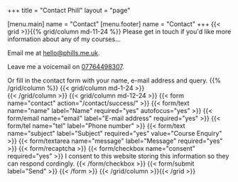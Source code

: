 +++
title = "Contact Phill"
layout = "page"

[menu.main]
  name = "Contact"
[menu.footer]
  name = "Contact"
+++
{{< grid >}}{{% grid/column md-11-24 %}}
Please get in touch if you'd like more information about any of my courses...

Email me at [hello@phills.me.uk](mailto:hello@phills.me.uk?subject=Climbing+Course+Enquiry).

Leave me a voicemail on [07764498307](tel:07764498307).

Or fill in the contact form with your name, e-mail address and query.
{{% /grid/column %}}
{{< grid/column md-1-24 >}}<br>{{< /grid/column >}}
{{< grid/column md-12-24 >}}
  {{< form name="contact" action="/contact/success/" >}}
    {{< form/text name="name" label="Name" required="yes" autofocus="yes" >}}
    {{< form/email name="email" label="E-mail address" required="yes" >}}
    {{< form/tel name="tel" label="Phone number" >}}
    {{< form/text name="subject" label="Subject" required="yes" value="Course Enquiry" >}}
    {{< form/textarea name="message" label="Message" required="yes" >}}
    {{< form/recaptcha >}}
    {{< form/checkbox name="consent" required="yes" >}}
      I consent to this website storing this information so they can respond cordingly.
    {{< /form/checkbox >}}
    {{< form/submit label="Send" >}}
  {{< /form >}}
{{< /grid/column >}}{{< /grid >}}